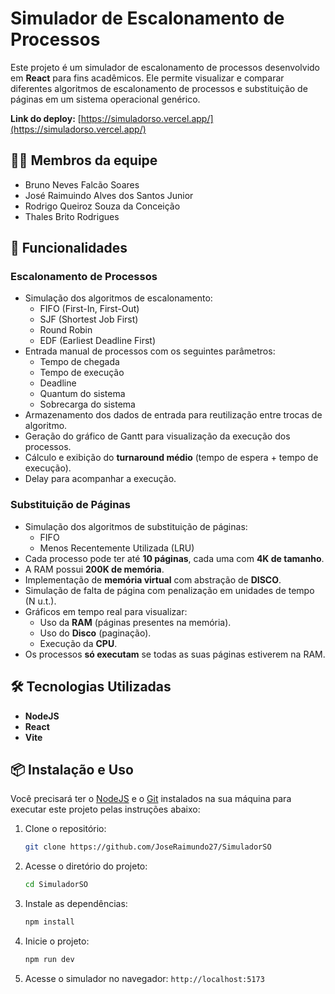 # Simulador de Escalonamento de Processos

Este projeto é um simulador de escalonamento de processos desenvolvido em **React** para fins acadêmicos. Ele permite visualizar e comparar diferentes algoritmos de escalonamento de processos e substituição de páginas em um sistema operacional genérico.

**Link do deploy:** [https://simuladorso.vercel.app/](https://simuladorso.vercel.app/)

## 🧑‍🎓 Membros da equipe
- Bruno Neves Falcão Soares
- José Raimuindo Alves dos Santos Junior
- Rodrigo Queiroz Souza da Conceição
- Thales Brito Rodrigues

## 🚀 Funcionalidades

### Escalonamento de Processos
- Simulação dos algoritmos de escalonamento:
  - FIFO (First-In, First-Out)
  - SJF (Shortest Job First)
  - Round Robin
  - EDF (Earliest Deadline First)
- Entrada manual de processos com os seguintes parâmetros:
  - Tempo de chegada
  - Tempo de execução
  - Deadline
  - Quantum do sistema
  - Sobrecarga do sistema
- Armazenamento dos dados de entrada para reutilização entre trocas de algoritmo.
- Geração do gráfico de Gantt para visualização da execução dos processos.
- Cálculo e exibição do **turnaround médio** (tempo de espera + tempo de execução).
- Delay para acompanhar a execução.

### Substituição de Páginas
- Simulação dos algoritmos de substituição de páginas:
  - FIFO
  - Menos Recentemente Utilizada (LRU)
- Cada processo pode ter até **10 páginas**, cada uma com **4K de tamanho**.
- A RAM possui **200K de memória**.
- Implementação de **memória virtual** com abstração de **DISCO**.
- Simulação de falta de página com penalização em unidades de tempo (N u.t.).
- Gráficos em tempo real para visualizar:
  - Uso da **RAM** (páginas presentes na memória).
  - Uso do **Disco** (paginação).
  - Execução da **CPU**.
- Os processos **só executam** se todas as suas páginas estiverem na RAM.

## 🛠️ Tecnologias Utilizadas

- **NodeJS**
- **React**
- **Vite**

## 📦 Instalação e Uso

Você precisará ter o [NodeJS](https://nodejs.org/) e o [Git](https://git-scm.com/) instalados na sua máquina para executar este projeto pelas instruções abaixo:

1. Clone o repositório:
   ```bash
   git clone https://github.com/JoseRaimundo27/SimuladorSO
   ```
2. Acesse o diretório do projeto:
   ```bash
   cd SimuladorSO
   ```
3. Instale as dependências:
   ```bash
   npm install
   ```
4. Inicie o projeto:
   ```bash
   npm run dev
   ```
5. Acesse o simulador no navegador: `http://localhost:5173`

